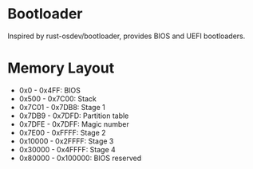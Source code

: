 # Bootloader

Inspired by rust-osdev/bootloader, provides BIOS and UEFI bootloaders.

# Memory Layout

- 0x0 - 0x4FF: BIOS
- 0x500 - 0x7C00: Stack
- 0x7C01 - 0x7DB8: Stage 1
- 0x7DB9 - 0x7DFD: Partition table
- 0x7DFE - 0x7DFF: Magic number
- 0x7E00 - 0xFFFF: Stage 2
- 0x10000 - 0x2FFFF: Stage 3
- 0x30000 - 0x4FFFF: Stage 4
- 0x80000 - 0x100000: BIOS reserved